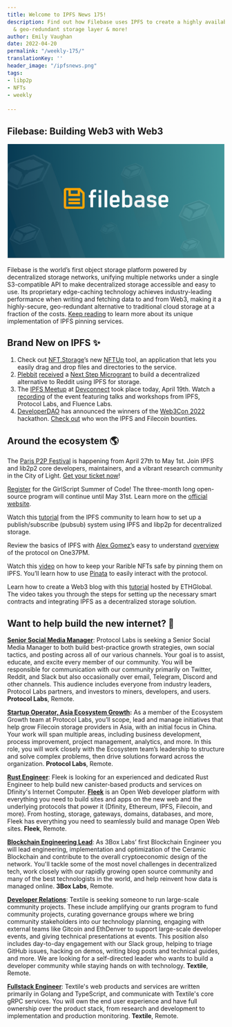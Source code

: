 ```yaml
---
title: Welcome to IPFS News 175!
description: Find out how Filebase uses IPFS to create a highly available, secure,
  & geo-redundant storage layer & more!
author: Emily Vaughan
date: 2022-04-20
permalink: "/weekly-175/"
translationKey: ''
header_image: "/ipfsnews.png"
tags:
- libp2p
- NFTs
- weekly

---
```

## **Filebase: Building Web3 with Web3**

![](../assets/ipfs-2022-04-14-2.png)

Filebase is the world’s first object storage platform powered by decentralized storage networks, unifying multiple networks under a single S3-compatible API to make decentralized storage accessible and easy to use. Its proprietary edge-caching technology achieves industry-leading performance when writing and fetching data to and from Web3, making it a highly-secure, geo-redundant alternative to traditional cloud storage at a fraction of the costs. [Keep reading](https://blog.ipfs.io/2022-04-14-filebase/) to learn more about its unique implementation of IPFS pinning services.

## **Brand New on IPFS ✨**

1. Check out [NFT.Storage](https://nft.storage/)’s new [NFTUp](https://nft.storage/blog/post/2022-04-05-announcing-nftup/) tool, an application that lets you easily drag and drop files and directories to the service.
2. [Plebbit](https://plebbit.eth.link/#/) [received](https://medium.com/@plebbit/plebbit-receives-grant-from-protocol-labs-ipfs-eth2-filecoin-to-build-decentralized-reddit-3173413f274) a [Next Step Microgrant](https://github.com/ipfs/devgrants/issues/143) to build a decentralized alternative to Reddit using IPFS for storage.
3. The [IPFS Meetup](https://lu.ma/IPFS.Devconnect) at [Devconnect](https://devconnect.org/) took place today, April 19th. Watch a [recording](https://www.youtube.com/watch?v=mOJOHed_X_M) of the event featuring talks and workshops from IPFS, Protocol Labs, and Fluence Labs.
4. [DeveloperDAO](https://developerdao.notion.site/Getting-Started-with-Developer-DAO-2bddd332c51a4957b0b83f60f9fa4ebe) has announced the winners of the [Web3Con 2022](https://www.web3con.dev/hackathon) hackathon. [Check out](https://twitter.com/developer_dao/status/1515016114601795585?s=20&t=Tu7ARGECc7E47pjWlH0r2g) who won the IPFS and Filecoin bounties.

## **Around the ecosystem 🌎**

The [Paris P2P Festival](https://p2p.paris/en/#page-top) is happening from April 27th to May 1st. Join IPFS and lib2p2 core developers, maintainers, and a vibrant research community in the City of Light. [Get your ticket now](https://p2p.paris/en/event/festival-1/)!

[Register](https://gssoc.girlscript.tech/#card-1) for the GirlScript Summer of Code! The three-month long open-source program will continue until May 31st. Learn more on the [official website](https://gssoc.girlscript.tech/#about-gssoc).

Watch this [tutorial](https://www.youtube.com/watch?v=9pUqOhORsYI) from the IPFS community to learn how to set up a publish/subscribe (pubsub) system using IPFS and libp2p for decentralized storage.

Review the basics of IPFS with [Alex Gomez’](https://twitter.com/AlexWGomezz)s easy to understand [overview](https://www.one37pm.com/nft/what-is-ipfs) of the protocol on One37PM.

Watch this [video](https://www.youtube.com/watch?v=oAczLvgDnTg) on how to keep your Rarible NFTs safe by pinning them on IPFS. You’ll learn how to use [Pinata](https://www.pinata.cloud/) to easily interact with the protocol.

Learn how to create a Web3 blog with this [tutorial](https://www.youtube.com/watch?v=Pg54ouq3CjE) hosted by ETHGlobal. The video takes you through the steps for setting up the necessary smart contracts and integrating IPFS as a decentralized storage solution.

## **Want to help build the new internet? 💼**

[**Senior Social Media Manager**](https://boards.greenhouse.io/protocollabs/jobs/4282182004): Protocol Labs is seeking a Senior Social Media Manager to both build best-practice growth strategies, own social tactics, and posting across all of our various channels. Your goal is to assist, educate, and excite every member of our community. You will be responsible for communication with our community primarily on Twitter, Reddit, and Slack but also occasionally over email, Telegram, Discord and other channels. This audience includes everyone from industry leaders, Protocol Labs partners, and investors to miners, developers, and users. **Protocol Labs**, Remote.

[**Startup Operator, Asia Ecosystem Growth**](https://boards.greenhouse.io/protocollabs/jobs/4382529004)**:** As a member of the Ecosystem Growth team at Protocol Labs, you’ll scope, lead and manage initiatives that help grow Filecoin storage providers in Asia, with an initial focus in China. Your work will span multiple areas, including business development, process improvement, project management, analytics, and more. In this role, you will work closely with the Ecosystem team’s leadership to structure and solve complex problems, then drive solutions forward across the organization. **Protocol Labs**, Remote.

[**Rust Engineer**](https://angel.co/company/fleekhq/jobs/1505997-rust-engineer-remote): Fleek is looking for an experienced and dedicated Rust Engineer to help build new canister-based products and services on Dfinity's Internet Computer. [**Fleek**](https://fleek.co/) is an Open Web developer platform with everything you need to build sites and apps on the new web and the underlying protocols that power it (Dfinity, Ethereum, IPFS, Filecoin, and more). From hosting, storage, gateways, domains, databases, and more, Fleek has everything you need to seamlessly build and manage Open Web sites. **Fleek**, Remote.

[**Blockchain Engineering Lead**](https://jobs.lever.co/3box/bdbda170-a119-4842-84e8-e208b94f4c52): As 3Box Labs’ first Blockchain Engineer you will lead engineering, implementation and optimization of the Ceramic Blockchain and contribute to the overall cryptoeconomic design of the network. You'll tackle some of the most novel challenges in decentralized tech, work closely with our rapidly growing open source community and many of the best technologists in the world, and help reinvent how data is managed online. **3Box Labs**, Remote.

[**Developer Relations**](https://boards.greenhouse.io/textileio/jobs/4075619004): Textile is seeking someone to run large-scale community projects. These include amplifying our grants program to fund community projects, curating governance groups where we bring community stakeholders into our technology planning, engaging with external teams like Gitcoin and EthDenver to support large-scale developer events, and giving technical presentations at events. This position also includes day-to-day engagement with our Slack group, helping to triage GitHub issues, hacking on demos, writing blog posts and technical guides, and more. We are looking for a self-directed leader who wants to build a developer community while staying hands on with technology. **Textile**, Remote.

[**Fullstack Engineer**](https://boards.greenhouse.io/textileio/jobs/4017984004): Textile's web products and services are written primarily in Golang and TypeScript, and communicate with Textile's core gRPC services. You will own the end user experience and have full ownership over the product stack, from research and development to implementation and production monitoring. **Textile**, Remote.